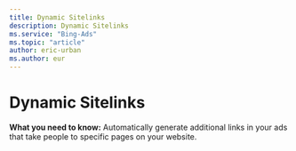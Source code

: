 ```yaml
---
title: Dynamic Sitelinks
description: Dynamic Sitelinks
ms.service: "Bing-Ads"
ms.topic: "article"
author: eric-urban
ms.author: eur
---
```


# Dynamic Sitelinks

**What you need to know:** Automatically generate additional links in your ads that take people to specific pages on your website.


